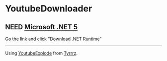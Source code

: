 # YoutubeDownloader

## NEED [Microsoft .NET 5](https://dotnet.microsoft.com/download)

Go the link and click "Download .NET Runtime"

---

Using [YoutubeExplode](https://github.com/Tyrrrz/YoutubeExplode) from [Tyrrrz](https://github.com/Tyrrrz).
